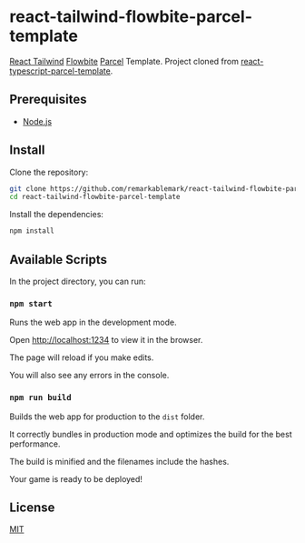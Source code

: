 # react-tailwind-flowbite-parcel-template

[React Tailwind](https://flowbite.com/docs/getting-started/react/) [Flowbite](https://flowbite-react.com/) [Parcel](https://parceljs.org/) Template. Project cloned from [react-typescript-parcel-template](https://github.com/remarkablemark/react-typescript-parcel-template).

## Prerequisites

- [Node.js](https://nodejs.org/en/download/)

## Install

Clone the repository:

```sh
git clone https://github.com/remarkablemark/react-tailwind-flowbite-parcel-template.git
cd react-tailwind-flowbite-parcel-template
```

Install the dependencies:

```sh
npm install
```

## Available Scripts

In the project directory, you can run:

### `npm start`

Runs the web app in the development mode.

Open [http://localhost:1234](http://localhost:1234) to view it in the browser.

The page will reload if you make edits.

You will also see any errors in the console.

### `npm run build`

Builds the web app for production to the `dist` folder.

It correctly bundles in production mode and optimizes the build for the best performance.

The build is minified and the filenames include the hashes.

Your game is ready to be deployed!

## License

[MIT](LICENSE)

